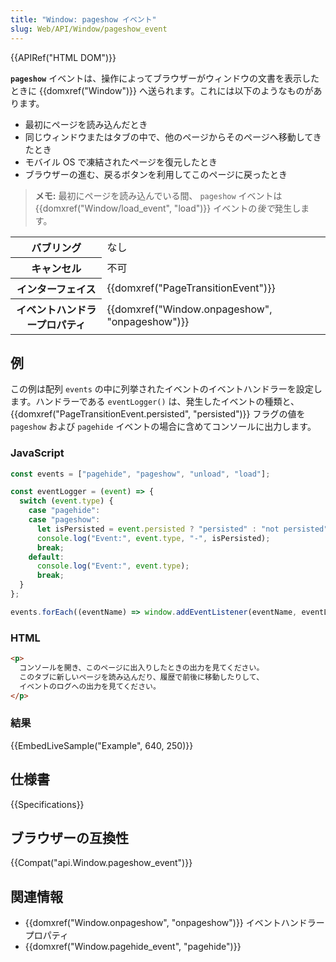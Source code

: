 ```yaml
---
title: "Window: pageshow イベント"
slug: Web/API/Window/pageshow_event
---
```


{{APIRef("HTML DOM")}}

**`pageshow`** イベントは、操作によってブラウザーがウィンドウの文書を表示したときに {{domxref("Window")}} へ送られます。これには以下のようなものがあります。

- 最初にページを読み込んだとき
- 同じウィンドウまたはタブの中で、他のページからそのページへ移動してきたとき
- モバイル OS で凍結されたページを復元したとき
- ブラウザーの進む、戻るボタンを利用してこのページに戻ったとき

> **メモ:** 最初にページを読み込んでいる間、 `pageshow` イベントは {{domxref("Window/load_event", "load")}} イベントの*後で*発生します。

<table class="properties">
  <tbody>
    <tr>
      <th scope="row">バブリング</th>
      <td>なし</td>
    </tr>
    <tr>
      <th scope="row">キャンセル</th>
      <td>不可</td>
    </tr>
    <tr>
      <th scope="row">インターフェイス</th>
      <td>{{domxref("PageTransitionEvent")}}</td>
    </tr>
    <tr>
      <th scope="row">イベントハンドラープロパティ</th>
      <td>{{domxref("Window.onpageshow", "onpageshow")}}</td>
    </tr>
  </tbody>
</table>

## 例

この例は配列 `events` の中に列挙されたイベントのイベントハンドラーを設定します。ハンドラーである `eventLogger()` は、発生したイベントの種類と、 {{domxref("PageTransitionEvent.persisted", "persisted")}} フラグの値を `pageshow` および `pagehide` イベントの場合に含めてコンソールに出力します。

### JavaScript

```js
const events = ["pagehide", "pageshow", "unload", "load"];

const eventLogger = (event) => {
  switch (event.type) {
    case "pagehide":
    case "pageshow":
      let isPersisted = event.persisted ? "persisted" : "not persisted";
      console.log("Event:", event.type, "-", isPersisted);
      break;
    default:
      console.log("Event:", event.type);
      break;
  }
};

events.forEach((eventName) => window.addEventListener(eventName, eventLogger));
```

### HTML

```html
<p>
  コンソールを開き、このページに出入りしたときの出力を見てください。
  このタブに新しいページを読み込んだり、履歴で前後に移動したりして、
  イベントのログへの出力を見てください。
</p>
```

### 結果

{{EmbedLiveSample("Example", 640, 250)}}

## 仕様書

{{Specifications}}

## ブラウザーの互換性

{{Compat("api.Window.pageshow_event")}}

## 関連情報

- {{domxref("Window.onpageshow", "onpageshow")}} イベントハンドラープロパティ
- {{domxref("Window.pagehide_event", "pagehide")}}
